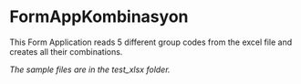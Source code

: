 # FormAppKombinasyon
 
This Form Application reads 5 different group codes from the excel file and creates all their combinations.

*The sample files are in the test_xlsx folder.*
